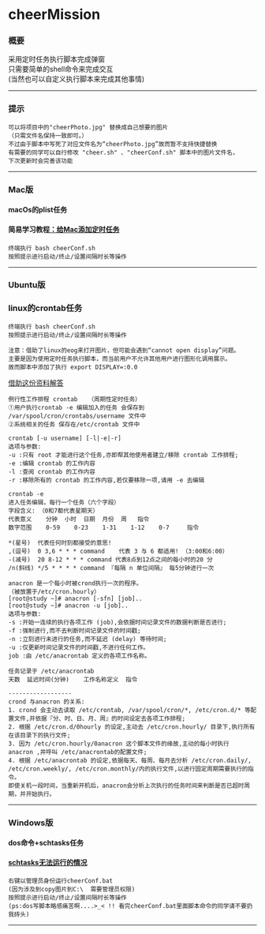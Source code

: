# cheerMission

### 概要
 采用定时任务执行脚本完成弹窗 <br>
 只需要简单的shell命令来完成交互 <br>
 (当然也可以自定义执行脚本来完成其他事情) <br>
***

### 提示
```
可以将项目中的"cheerPhoto.jpg" 替换成自己想要的图片
（只需文件名保持一致即可。） 
不过由于脚本中写死了对应文件名为“cheerPhoto.jpg”故而暂不支持快捷替换 
有需要的同学可以自行修改 "cheer.sh" 、"cheerConf.sh" 脚本中的图片文件名，
下次更新时会完善该功能
```

***

### Mac版
#### macOs的plist任务 
#### 简易学习教程[：给Mac添加定时任务](https://www.jianshu.com/p/4bb74330c97d)

```
终端执行 bash cheerConf.sh 
按照提示进行启动/终止/设置间隔时长等操作
```

***

### Ubuntu版
### linux的crontab任务
```
终端执行 bash cheerConf.sh 
按照提示进行启动/终止/设置间隔时长等操作
```
```
注意：借助了linux的eog来打开图片，但可能会遇到“cannot open display”问题。
主要是因为使用定时任务执行脚本，而当前用户不允许其他用户进行图形化调用展示。
故而脚本中添加了执行 export DISPLAY=:0.0  
```
[借助这份资料解答](https://unix.stackexchange.com/questions/4249/anacron-job-complains-gtk-warning-cannot-open-display)


```
例行性工作排程 crontab   （周期性定时任务）
①用户执行crontab -e 编辑加入的任务 会保存到 /var/spool/cron/crontabs/username 文件中
②系统相关的任务 保存在/etc/crontab 文件中

crontab [-u username] [-l|-e|-r]
选项与参数:
-u :只有 root 才能进行这个任务,亦即帮其他使用者建立/移除 crontab 工作排程;
-e :编辑 crontab 的工作内容
-l :查阅 crontab 的工作内容
-r :移除所有的 crontab 的工作内容,若仅要移除一项,请用 -e 去编辑

crontab -e 
进入任务编辑，每行一个任务（六个字段）
字段含义: （0和7都代表星期天）
代表意义 	分钟 	小时 	日期 	月份 	周 	指令
数字范围 	0-59 	0-23 	1-31 	1-12 	0-7 	指令

*(星号)  代表任何时刻都接受的意思!
,(逗号)  0 3,6 * * * command    代表 3 与 6 都适用! （3:00和6:00）
-(减号)  20 8-12 * * * command 代表8点到12点之间的每小时的20 分
/n(斜线) */5 * * * * command 『每隔 n 单位间隔』 每5分钟进行一次

anacron 是一个每小时被crond执行一次的程序。
（被放置于/etc/cron.hourly）
[root@study ~]# anacron [-sfn] [job]..
[root@study ~]# anacron -u [job]..
选项与参数:
-s :开始一连续的执行各项工作 (job),会依据时间记录文件的数据判断是否进行;
-f :强制进行,而不去判断时间记录文件的时间戳;
-n :立刻进行未进行的任务,而不延迟 (delay) 等待时间;
-u :仅更新时间记录文件的时间戳,不进行任何工作。
job :由 /etc/anacrontab 定义的各项工作名称。

任务记录于 /etc/anacrontab 
天数 	延迟时间(分钟)	工作名称定义 	指令

------------------
crond 与anacron 的关系:
1. crond 会主动去读取 /etc/crontab, /var/spool/cron/*, /etc/cron.d/* 等配置文件,并依据『分、时、日、月、周』的时间设定去各项工作排程;
2. 根据 /etc/cron.d/0hourly 的设定,主动去 /etc/cron.hourly/ 目录下,执行所有在该目录下的执行文件;
3. 因为 /etc/cron.hourly/0anacron 这个脚本文件的缘故,主动的每小时执行 anacron ,并呼叫 /etc/anacrontab的配置文件;
4. 根据 /etc/anacrontab 的设定,依据每天、每周、每月去分析 /etc/cron.daily/, /etc/cron.weekly/, /etc/cron.monthly/内的执行文件,以进行固定周期需要执行的指令。
即使关机一段时间，当重新开机后，anacron会分析上次执行的任务时间来判断是否已超时周期，并开始执行。
```

***
### Windows版
#### dos命令+schtasks任务
#### [schtasks无法运行的情况](https://social.technet.microsoft.com/Forums/en-US/3b6ec501-9fd4-4176-9e90-212d01e9d2de/schtasks-task-status-quotcould-not-startquot-result-2147024894?forum=w7itprogeneral)

```
右键以管理员身份运行cheerConf.bat
(因为涉及到copy图片到C:\  需要管理员权限)
按照提示进行启动/终止/设置间隔时长等操作
(ps:dos写脚本略感痛苦啊....>_< !! 看完cheerConf.bat里面脚本命令的同学请不要扔我砖头)
```

***
